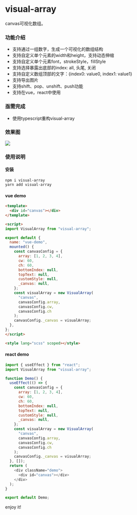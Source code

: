 # visual-array
canvas可视化数组。

### 功能介绍
- 支持通过一组数字，生成一个可视化的数组结构
- 支持自定义单个元素的width和height，支持动态伸缩
- 支持自定义单个元素font，strokeStyle，fillStyle
- 支持选择暴露出底部的index: all, 头尾, 关闭
- 支持自定义数组顶部的文字：{index0: value0, index1: value1}
- 支持导出图片
- 支持shift、pop、unshift、push功能
- 支持在vue，react中使用

### 亟需完成
- 使用typescript重构visual-array

### 效果图
<img src="https://i.imgur.com/SlqTNPE.png" >

### 使用说明

#### 安装
```shell
npm i visual-array
yarn add visual-array
```

#### vue demo
```html
<template>
  <div id="canvas"></div>
</template>

<script>
import VisualArray from "visual-array";

export default {
  name: "vue-demo",
  mounted() {
    const canvasConfig = {
      array: [1, 2, 3, 4],
      cw: 60,
      ch: 60,
      bottomIndex: null,
      topText: null,
      customStyle: null,
      _canvas: null,
    };
    const visualArray = new VisualArray(
      "canvas",
      canvasConfig.array,
      canvasConfig.cw,
      canvasConfig.ch
    );
    canvasConfig._canvas = visualArray;
  },
};
</script>

<style lang="scss" scoped></style>
```

#### react demo
```js
import { useEffect } from "react";
import VisualArray from "visual-array";

function Demo() {
  useEffect(() => {
    const canvasConfig = {
      array: [1, 2, 3, 4],
      cw: 60,
      ch: 60,
      bottomIndex: null,
      topText: null,
      customStyle: null,
      _canvas: null,
    };
    const visualArray = new VisualArray(
      "canvas",
      canvasConfig.array,
      canvasConfig.cw,
      canvasConfig.ch
    );
    canvasConfig._canvas = visualArray;
  }, []);
  return (
    <div className="demo">
      <div id="canvas"></div>
    </div>
  );
}

export default Demo;
```

enjoy it!